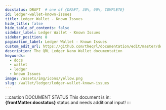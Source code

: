```yaml
---
docstatus: DRAFT  # one of {DRAFT, 30%, 90%, COMPLETE}
id: ledger-wallet-known-issues
title: Ledger Wallet - Known Issues
hide_title: false
hide_table_of_contents: false
sidebar_label: Ledger Wallet - Known Issues
sidebar_position: 8
pagination_label: Ledger Wallet - Known Issues
custom_edit_url: https://github.com/theqrl/documentation/edit/master/docs/basics/what-is-qrl.md
description: The QRL Ledger Nano Wallet documentation
keywords:
  - docs
  - wallet
  - ledger
  - known Issues
image: /assets/img/icons/yellow.png
slug: /wallet/ledger/ledger-wallet-known-issues
---
```


:::caution DOCUMENT STATUS 
<span>This document is in: <b>{frontMatter.docstatus}</b> status and needs additional input!</span>
:::
